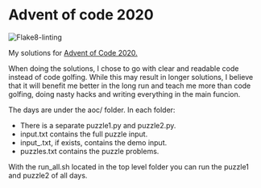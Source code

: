 # Advent of code 2020

![Flake8-linting](https://github.com/jounilammi/adventofcode2020/workflows/Flake8-linting/badge.svg)


My solutions for [Advent of Code 2020.](https://www.adventofcode.com)

When doing the solutions, I chose to go with clear and readable code instead of code golfing.
While this may result in longer solutions, I believe that it will benefit me better in the long run and
teach me more than code golfing, doing nasty hacks and writing everything in the main funcion.

The days are under the aoc/ folder. In each folder:
- There is a separate puzzle1.py and puzzle2.py.
- input.txt contains the full puzzle input.
- input_.txt, if exists, contains the demo input.
- puzzles.txt contains the puzzle problems.  

With the run_all.sh located in the top level folder you can run the puzzle1 and puzzle2 of all days.
